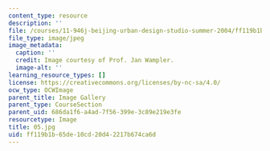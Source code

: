 ```yaml
---
content_type: resource
description: ''
file: /courses/11-946j-beijing-urban-design-studio-summer-2004/ff119b1b65de10cd20d42217b674ca6d_05.jpg
file_type: image/jpeg
image_metadata:
  caption: ''
  credit: Image courtesy of Prof. Jan Wampler.
  image-alt: ''
learning_resource_types: []
license: https://creativecommons.org/licenses/by-nc-sa/4.0/
ocw_type: OCWImage
parent_title: Image Gallery
parent_type: CourseSection
parent_uid: 686da1f6-a4ad-7f56-399e-3c89e219e3fe
resourcetype: Image
title: 05.jpg
uid: ff119b1b-65de-10cd-20d4-2217b674ca6d
---
```

